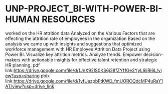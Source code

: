 # UNP-PROJECT_BI-WITH-POWER-BI-HUMAN RESOURCES
worked on the HR attrition data 
Analyzed on the Various Factors that are effecting the attrition rate of employees in the organization
Based on  the analysis we came up with insights and suggestions that optimized workforce management with HR Employee Attrition Data Project using Power BI.
 Visualize key attrition metrics.
 Analyze trends. 
Empower decision-makers with actionable insights for effective talent retention and strategic HR planning.
pdf link:https://drive.google.com/file/d/1JnX92IS0KS6j38fZYf1Ge2YyL6ljRi6L/view?usp=sharing
pbix link:https://drive.google.com/file/d/1yfUazpbFtKWD_fmUORCQdcMP4uRaY1AT/view?usp=drive_link

